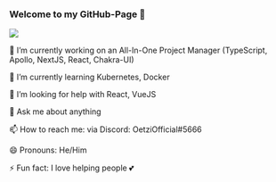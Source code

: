 ### Welcome to my GitHub-Page 👋

![](https://github-readme-stats.vercel.app/api?username=oezguerisbert&show_icons=true&theme=dark)


🔭 I’m currently working on an All-In-One Project Manager (TypeScript, Apollo, NextJS, React, Chakra-UI)

🌱 I’m currently learning Kubernetes, Docker

🤔 I’m looking for help with React, VueJS

💬 Ask me about anything

📫 How to reach me: via Discord: OetziOfficial#5666

😄 Pronouns: He/Him

⚡ Fun fact: I love helping people 💕
